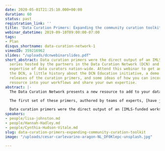```yaml
---
date: 2020-05-01T21:25:10.000+00:00
duration: 60
status: past
registration_link: ''
title: 'Data Curation Primers: Expanding the community curation toolkit'
webinar_datetime: 2019-09-10T09:00:00-07:00
tags:
- Plan
disqus_shortname: data-curation-network-1
vimeoID: 359216962
slides: "/uploads/dcnwebinarslides.pdf"
short_abstract: Data curation primers were the direct output of an IMLS-funded workshop
  series hosted by the partners in the Data Curation Network (DCN) and leverage the
  expertise of data curators nation-wide. Attend this webinar to get an update on
  the DCN, a little history about the DCN Education initiative, a demo of the newest
  releases of the curation primers, and some ideas of how you can incorporate this
  resource into your workflows and share your own expertise.
abstract: |-
  The Data Curation Network presents a new resource to add to your data curation toolkit. “Data curation primers” are a concise, actionable resource to assist data curators in adding value to a dataset. These evolving documents detail a specific subject, disciplinary area or curation task, and can be used as a reference or jump-start to curating research data.

  The first set of these primers, authored by teams of experts, [have just been published](https://sites.psu.edu/dcnworkshops/primers/) and cover the following data types/formats: Microsoft Excel; Microsoft Access; Geodatabases; netCDF; Jupyter Notebooks, SPSS; and [Wordpress.com](http://wordpress.com/) websites. More primers are in the works and set to be published in Fall 2019.

  Data curation primers were the direct output of an [IMLS-funded workshop](https://sites.psu.edu/dcnworkshops/) series hosted by the partners in the [Data Curation Network (DCN)](https://nam01.safelinks.protection.outlook.com/?url=https%3A%2F%2Fdatacurationnetwork.org%2F&data=02%7C01%7Ccuv185%40psu.edu%7C917a8374976849a2fabe08d6fe72a398%7C7cf48d453ddb4389a9c1c115526eb52e%7C0%7C0%7C636976165656798728&sdata=nLeJiH6IDUN6oBH5QIDg7Lr8Iunew9BbqqQsqV7vAvA%3D&reserved=0) and leverage the expertise of data curators nation-wide. Attend this webinar to get an update on the DCN, a little history about the DCN Education initiative, a demo of the newest releases of the curation primers, and some ideas of how you can incorporate this resource into your workflows and share your own expertise.
speakers:
- people/lisa-johnston.md
- people/Hannah-Hadley.md
- people/Cynthia-Hudson-Vitale.md
slug: data-curation-primers-expanding-community-curation-toolkit
image: "/uploads/cesar-carlevarino-aragon-NL_DF0Klepc-unsplash.jpg"

---
```

